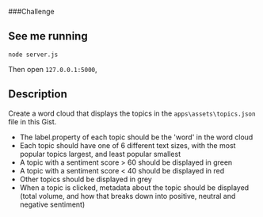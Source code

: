 ###Challenge

## See me running
```
node server.js
```
Then open ```127.0.0.1:5000```,

## Description

Create a word cloud that displays the topics in the `apps\assets\topics.json` file in this Gist.

- The label.property of each topic should be the 'word' in the word cloud
- Each topic should have one of 6 different text sizes, with the most popular topics largest, and least popular smallest
- A topic with a sentiment score > 60 should be displayed in green
- A topic with a sentiment score < 40 should be displayed in red
- Other topics should be displayed in grey
- When a topic is clicked, metadata about the topic should be displayed (total volume, and how that breaks down into positive, neutral and negative sentiment)
